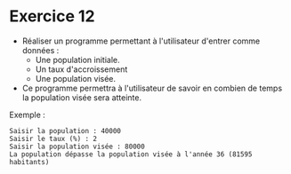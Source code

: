 # Exercice 12

  - Réaliser un programme permettant à l'utilisateur d'entrer comme données :
    - Une population initiale.
    - Un taux d'accroissement
    - Une population visée.
  - Ce programme permettra à l'utilisateur de savoir en combien de temps la population visée sera atteinte.

Exemple : 
```
Saisir la population : 40000
Saisir le taux (%) : 2
Saisir la population visée : 80000
La population dépasse la population visée à l'année 36 (81595 habitants)
```